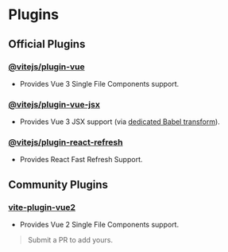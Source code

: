 # Plugins

## Official Plugins

### [@vitejs/plugin-vue](https://github.com/vitejs/vite/tree/main/packages/plugin-vue)

- Provides Vue 3 Single File Components support.

### [@vitejs/plugin-vue-jsx](https://github.com/vitejs/vite/tree/main/packages/plugin-vue-jsx)

- Provides Vue 3 JSX support (via [dedicated Babel transform](https://github.com/vuejs/jsx-next)).

### [@vitejs/plugin-react-refresh](https://github.com/vitejs/vite/tree/main/packages/plugin-react-refresh)

- Provides React Fast Refresh Support.

## Community Plugins

### [vite-plugin-vue2](https://github.com/underfin/vite-plugin-vue2)

- Provides Vue 2 Single File Components support.

> Submit a PR to add yours.
